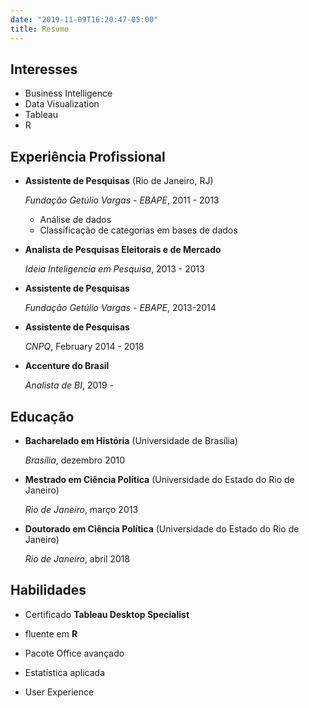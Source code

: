 ```yaml
---
date: "2019-11-09T16:20:47-05:00"
title: Resumo
---
```


Interesses
---------

*   Business Intelligence
*   Data Visualization
*   Tableau
*   R


Experiência Profissional
---------------


*   **Assistente de Pesquisas** (Rio de Janeiro, RJ)

    *Fundação Getúlio Vargas - EBAPE*, 2011 - 2013

    -   Análise de dados
    -   Classificação de categorias em bases de dados

*   **Analista de Pesquisas Eleitorais e de Mercado**

    *Ideia Inteligencia em Pesquisa*, 2013 - 2013


*   **Assistente de Pesquisas**

    *Fundação Getúlio Vargas - EBAPE*, 2013-2014
    

*   **Assistente de Pesquisas**

    *CNPQ*, February 2014 - 2018

*   **Accenture do Brasil**

    *Analista de BI*, 2019 - 

Educação
---------

*   **Bacharelado em História** (Universidade de Brasília)

    *Brasília*, dezembro 2010

*   **Mestrado em Ciência Política** (Universidade do Estado do Rio de Janeiro)

    *Rio de Janeiro*, março 2013

*   **Doutorado em Ciência Política** (Universidade do Estado do Rio de Janeiro)

    *Rio de Janeiro*, abril 2018


Habilidades
------

*   Certificado **Tableau Desktop Specialist**

*   fluente em **R**
*   Pacote Office avançado
*   Estatística aplicada
*   User Experience
